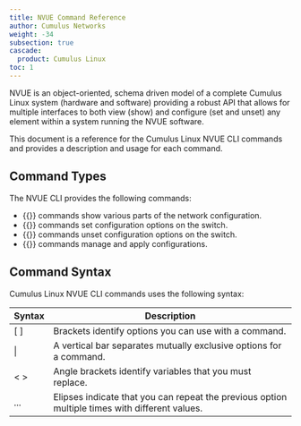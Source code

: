 ```yaml
---
title: NVUE Command Reference
author: Cumulus Networks
weight: -34
subsection: true
cascade:
  product: Cumulus Linux
toc: 1
---
```

NVUE is an object-oriented, schema driven model of a complete Cumulus Linux system (hardware and software) providing a robust API that allows for multiple interfaces to both view (show) and configure (set and unset) any element within a system running the NVUE software.

This document is a reference for the Cumulus Linux NVUE CLI commands and provides a description and usage for each command.

## Command Types

The NVUE CLI provides the following commands:
- {{<link url="Show-Commands" text="show">}} commands show various parts of the network configuration.
- {{<link url="Set-Commands" text="set">}} commands set configuration options on the switch.
- {{<link url="Unset-Commands" text="unset">}} commands unset configuration options on the switch.
- {{<link url="Config-Commands" text="config">}} commands manage and apply configurations.

## Command Syntax

Cumulus Linux NVUE CLI commands uses the following syntax:

| Syntax | Description |
| ------ | ----------- |
| [ ] |  Brackets identify options you can use with a command.|
|  \| |A vertical bar separates mutually exclusive options for a command. |
| < >| Angle brackets identify variables that you must replace.|
| ... | Elipses indicate that you can repeat the previous option multiple times with different values. |
